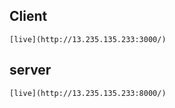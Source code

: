 

## Client
    [live](http://13.235.135.233:3000/)
## server 
    [live](http://13.235.135.233:8000/)